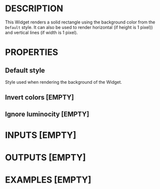 # DESCRIPTION

This Widget renders a solid rectangle using the background color from the `Default` style. It can also be used to render horizontal (if height is 1 pixel)) and vertical lines (if width is 1 pixel).

# PROPERTIES

## Default style

Style used when rendering the background of the Widget.

## Invert colors [EMPTY]


## Ignore luminocity [EMPTY]


# INPUTS [EMPTY]

# OUTPUTS [EMPTY]

# EXAMPLES [EMPTY]
